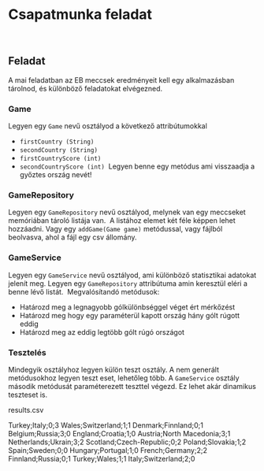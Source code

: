 # Csapatmunka feladat
​
## Feladat
A mai feladatban az EB meccsek eredményeit kell egy alkalmazásban  
tárolnod, és különböző feladatokat elvégezned.
​
### Game
Legyen egy `Game` nevű osztályod a következő attribútumokkal
+ `firstCountry (String)`
+ `secondCountry (String)`
+ `firstCountryScore (int)`
+ `secondCountryScore (int)`
​
Legyen benne egy metódus ami visszaadja a győztes ország nevét!
​
​
### GameRepository 
Legyen egy `GameRepository` nevű osztályod, melynek van egy meccseket 
memóriában tároló listája van.
​
A listához elemet két féle képpen lehet hozzáadni. Vagy egy `addGame(Game game)` metódussal,
vagy fájlból beolvasva, ahol a fájl egy csv állomány.
​
### GameService
Legyen egy `GameService` nevű osztályod, ami különböző statisztikai adatokat jelenít meg.
Legyen egy `GameRepository` attribútuma amin keresztül eléri a benne lévő listát.
​
Megvalósítandó metódusok:
​
+ Határozd meg a legnagyobb gólkülönbséggel véget ért mérkőzést
+ Határozd meg hogy egy paraméterül kapott ország hány gólt rúgott eddig
+ Határozd meg az eddig legtöbb gólt rúgó országot
​
​
### Tesztelés
Mindegyik osztályhoz legyen külön teszt osztály. A nem generált metódusokhoz legyen teszt eset, lehetőleg több. 
A `GameService` osztály második metódusát paraméterezett teszttel végezd. Ez lehet akár dinamikus teszteset is.

results.csv

Turkey;Italy;0;3
Wales;Switzerland;1;1
Denmark;Finnland;0;1
Belgium;Russia;3;0
England;Croatia;1;0
Austria;North Macedonia;3;1
Netherlands;Ukrain;3;2
Scotland;Czech-Republic;0;2
Poland;Slovakia;1;2
Spain;Sweden;0;0
Hungary;Portugal;1;0
French;Germany;2;2
Finnland;Russia;0;1
Turkey;Wales;1;1
Italy;Switzerland;2;0